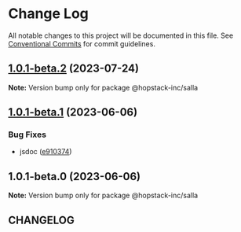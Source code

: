 # Change Log

All notable changes to this project will be documented in this file.
See [Conventional Commits](https://conventionalcommits.org) for commit guidelines.

## [1.0.1-beta.2](https://github.com/hopstack-inc/platform_integrations-provider-pkg/compare/@hopstack-inc/salla@1.0.1-beta.1...@hopstack-inc/salla@1.0.1-beta.2) (2023-07-24)

**Note:** Version bump only for package @hopstack-inc/salla





## [1.0.1-beta.1](https://github.com/hopstack-inc/platform_integrations-provider-pkg/compare/@hopstack-inc/salla@1.0.1-beta.0...@hopstack-inc/salla@1.0.1-beta.1) (2023-06-06)


### Bug Fixes

* jsdoc ([e910374](https://github.com/hopstack-inc/platform_integrations-provider-pkg/commit/e910374208d4f1d95e6d504a0431b0954efd732d))





## 1.0.1-beta.0 (2023-06-06)

**Note:** Version bump only for package @hopstack-inc/salla





## CHANGELOG

